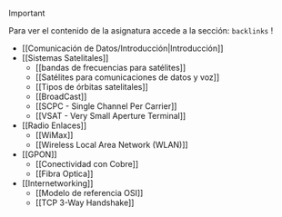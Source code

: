 >[!important] 
>Para ver el contenido de la asignatura accede a la sección: `backlinks` !

- [[Comunicación de Datos/Introducción|Introducción]]
- [[Sistemas Satelitales]]
	- [[bandas de frecuencias para satélites]]
	- [[Satélites para comunicaciones de datos y voz]]
	- [[Tipos de órbitas satelitales]]
	- [[BroadCast]]
	- [[SCPC - Single Channel Per Carrier]]
	- [[VSAT - Very Small Aperture Terminal]]
- [[Radio Enlaces]]
	- [[WiMax]]
	- [[Wireless Local Area Network (WLAN)]]
- [[GPON]]
	- [[Conectividad con Cobre]]
	- [[Fibra Optica]]
- [[Internetworking]]
	- [[Modelo de referencia OSI]]
	- [[TCP 3-Way Handshake]]
